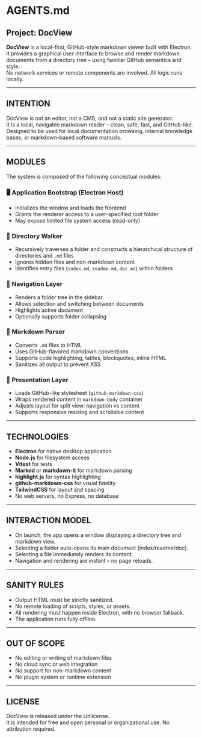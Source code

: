 # AGENTS.md

## Project: DocView

**DocView** is a local-first, GitHub-style markdown viewer built with Electron.  
It provides a graphical user interface to browse and render markdown documents from a directory tree – using familiar GitHub semantics and style.  
No network services or remote components are involved. All logic runs locally.

---

## INTENTION

DocView is not an editor, not a CMS, and not a static site generator.  
It is a local, navigable markdown reader – clean, safe, fast, and GitHub-like.  
Designed to be used for local documentation browsing, internal knowledge bases, or markdown-based software manuals.

---

## MODULES

The system is composed of the following conceptual modules:

### 🖥️ Application Bootstrap (Electron Host)
- Initializes the window and loads the frontend
- Grants the renderer access to a user-specified root folder
- May expose limited file system access (read-only)

### 📂 Directory Walker
- Recursively traverses a folder and constructs a hierarchical structure of directories and `.md` files
- Ignores hidden files and non-markdown content
- Identifies entry files (`index.md`, `readme.md`, `doc.md`) within folders

### 🧭 Navigation Layer
- Renders a folder tree in the sidebar
- Allows selection and switching between documents
- Highlights active document
- Optionally supports folder collapsing

### 🧾 Markdown Parser
- Converts `.md` files to HTML
- Uses GitHub-flavored markdown conventions
- Supports code highlighting, tables, blockquotes, inline HTML
- Sanitizes all output to prevent XSS

### 🎨 Presentation Layer
- Loads GitHub-like stylesheet (`github-markdown-css`)
- Wraps rendered content in `markdown-body` container
- Adjusts layout for split view: navigation vs content
- Supports responsive resizing and scrollable content

---

## TECHNOLOGIES

- **Electron** for native desktop application
- **Node.js** for filesystem access
- **Vitest** for tests
- **Marked** or **markdown-it** for markdown parsing
- **highlight.js** for syntax highlighting
- **github-markdown-css** for visual fidelity
- **TailwindCSS** for layout and spacing
- No web servers, no Express, no database

---

## INTERACTION MODEL

- On launch, the app opens a window displaying a directory tree and markdown view.
- Selecting a folder auto-opens its main document (index/readme/doc).
- Selecting a file immediately renders its content.
- Navigation and rendering are instant – no page reloads.

---

## SANITY RULES

- Output HTML must be strictly sanitized.
- No remote loading of scripts, styles, or assets.
- All rendering must happen inside Electron, with no browser fallback.
- The application runs fully offline.

---

## OUT OF SCOPE

- No editing or writing of markdown files
- No cloud sync or web integration
- No support for non-markdown content
- No plugin system or runtime extension

---

## LICENSE

DocView is released under the Unlicense.  
It is intended for free and open personal or organizational use. No attribution required.
